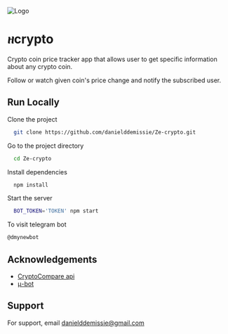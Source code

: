 ![Logo](https://ibb.co/tQT6MMG)


# ዘcrypto

Crypto coin price tracker app that allows user to get specific information about any crypto coin.

Follow or watch given coin's price change and notify the subscribed user.

## Run Locally

Clone the project

```bash
  git clone https://github.com/danielddemissie/Ze-crypto.git
```

Go to the project directory

```bash
  cd Ze-crypto
```

Install dependencies

```bash
  npm install
```

Start the server

```bash
  BOT_TOKEN='TOKEN' npm start
```

To visit telegram bot

```bash
@dmynewbot
```

## Acknowledgements

- [CryptoCompare api](https://www.cryptocompare.com/coins/guides/how-to-use-our-api/)
- [μ-bot](https://www.npmjs.com/package/micro-bot)

## Support

For support, email danielddemissie@gmail.com

